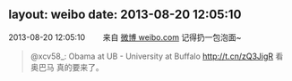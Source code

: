 layout: weibo
date: 2013-08-20 12:05:10
---
<meta name="referrer" content="no-referrer" />

2013-08-20 12:05:10  &nbsp;&nbsp;&nbsp;&nbsp;&nbsp;&nbsp; 来自 <a href="http://weibo.com/" rel="nofollow">微博 weibo.com</a>
记得扔一包泡面~
>  @xcv58_: Obama at UB - University at Buffalo http://t.cn/zQ3JigR  看 奥巴马 真的要来了。 ​​​
